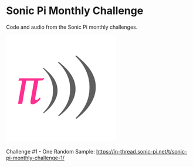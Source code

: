 # Sonic Pi Monthly Challenge
Code and audio from the Sonic Pi monthly challenges.

![alt text](https://raw.githubusercontent.com/binarysweets/sonic-pi-monthly-challenge/main/sonic-pi-logo.png "Sonic Pi Logo")

Challenge #1 - One Random Sample:
https://in-thread.sonic-pi.net/t/sonic-pi-monthly-challenge-1/
